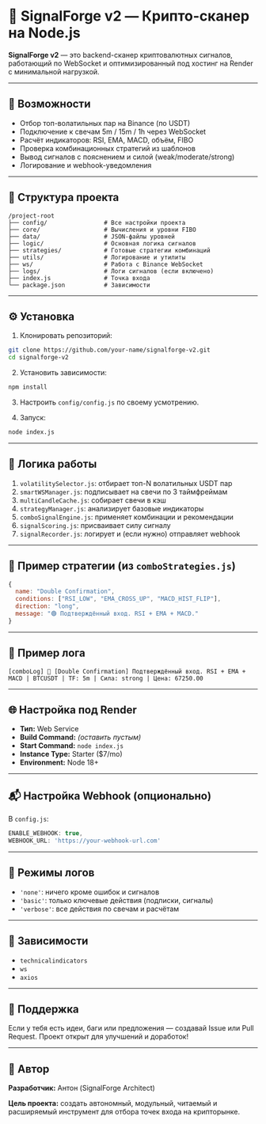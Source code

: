 # 📘 SignalForge v2 — Крипто-сканер на Node.js

**SignalForge v2** — это backend-сканер криптовалютных сигналов, работающий по WebSocket и оптимизированный под хостинг на Render с минимальной нагрузкой.

---

## 🚀 Возможности

* Отбор топ-волатильных пар на Binance (по USDT)
* Подключение к свечам 5m / 15m / 1h через WebSocket
* Расчёт индикаторов: RSI, EMA, MACD, объём, FIBO
* Проверка комбинационных стратегий из шаблонов
* Вывод сигналов с пояснением и силой (weak/moderate/strong)
* Логирование и webhook-уведомления

---

## 📁 Структура проекта

```
/project-root
├── config/                # Все настройки проекта
├── core/                  # Вычисления и уровни FIBO
├── data/                  # JSON-файлы уровней
├── logic/                 # Основная логика сигналов
├── strategies/            # Готовые стратегии комбинаций
├── utils/                 # Логирование и утилиты
├── ws/                    # Работа с Binance WebSocket
├── logs/                  # Логи сигналов (если включено)
├── index.js               # Точка входа
└── package.json           # Зависимости
```

---

## ⚙️ Установка

1. Клонировать репозиторий:

```bash
git clone https://github.com/your-name/signalforge-v2.git
cd signalforge-v2
```

2. Установить зависимости:

```bash
npm install
```

3. Настроить `config/config.js` по своему усмотрению.

4. Запуск:

```bash
node index.js
```

---

## 🧠 Логика работы

1. `volatilitySelector.js`: отбирает топ-N волатильных USDT пар
2. `smartWSManager.js`: подписывает на свечи по 3 таймфреймам
3. `multiCandleCache.js`: собирает свечи в кэш
4. `strategyManager.js`: анализирует базовые индикаторы
5. `comboSignalEngine.js`: применяет комбинации и рекомендации
6. `signalScoring.js`: присваивает силу сигналу
7. `signalRecorder.js`: логирует и (если нужно) отправляет webhook

---

## 🧩 Пример стратегии (из `comboStrategies.js`)

```js
{
  name: "Double Confirmation",
  conditions: ["RSI_LOW", "EMA_CROSS_UP", "MACD_HIST_FLIP"],
  direction: "long",
  message: "🟢 Подтверждённый вход. RSI + EMA + MACD."
}
```

---

## 🔔 Пример лога

```
[comboLog] 📢 [Double Confirmation] Подтверждённый вход. RSI + EMA + MACD | BTCUSDT | TF: 5m | Сила: strong | Цена: 67250.00
```

---

## 🌐 Настройка под Render

* **Тип:** Web Service
* **Build Command:** *(оставить пустым)*
* **Start Command:** `node index.js`
* **Instance Type:** Starter (\$7/mo)
* **Environment:** Node 18+

---

## 📬 Настройка Webhook (опционально)

В `config.js`:

```js
ENABLE_WEBHOOK: true,
WEBHOOK_URL: 'https://your-webhook-url.com'
```

---

## 🧪 Режимы логов

* `'none'`: ничего кроме ошибок и сигналов
* `'basic'`: только ключевые действия (подписки, сигналы)
* `'verbose'`: все действия по свечам и расчётам

---

## 📌 Зависимости

* `technicalindicators`
* `ws`
* `axios`

---

## 🛟 Поддержка

Если у тебя есть идеи, баги или предложения — создавай Issue или Pull Request. Проект открыт для улучшений и доработок!

---

## 🧠 Автор

**Разработчик:** Антон (SignalForge Architect)

**Цель проекта:** создать автономный, модульный, читаемый и расширяемый инструмент для отбора точек входа на крипторынке.
